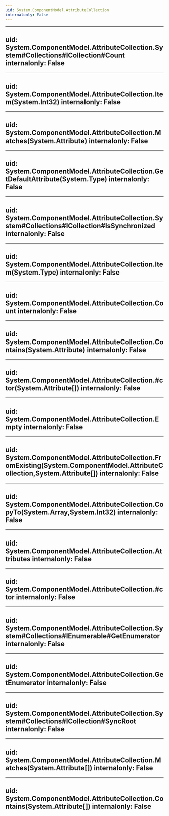 ```yaml
---
uid: System.ComponentModel.AttributeCollection
internalonly: False
---
```


---
uid: System.ComponentModel.AttributeCollection.System#Collections#ICollection#Count
internalonly: False
---

---
uid: System.ComponentModel.AttributeCollection.Item(System.Int32)
internalonly: False
---

---
uid: System.ComponentModel.AttributeCollection.Matches(System.Attribute)
internalonly: False
---

---
uid: System.ComponentModel.AttributeCollection.GetDefaultAttribute(System.Type)
internalonly: False
---

---
uid: System.ComponentModel.AttributeCollection.System#Collections#ICollection#IsSynchronized
internalonly: False
---

---
uid: System.ComponentModel.AttributeCollection.Item(System.Type)
internalonly: False
---

---
uid: System.ComponentModel.AttributeCollection.Count
internalonly: False
---

---
uid: System.ComponentModel.AttributeCollection.Contains(System.Attribute)
internalonly: False
---

---
uid: System.ComponentModel.AttributeCollection.#ctor(System.Attribute[])
internalonly: False
---

---
uid: System.ComponentModel.AttributeCollection.Empty
internalonly: False
---

---
uid: System.ComponentModel.AttributeCollection.FromExisting(System.ComponentModel.AttributeCollection,System.Attribute[])
internalonly: False
---

---
uid: System.ComponentModel.AttributeCollection.CopyTo(System.Array,System.Int32)
internalonly: False
---

---
uid: System.ComponentModel.AttributeCollection.Attributes
internalonly: False
---

---
uid: System.ComponentModel.AttributeCollection.#ctor
internalonly: False
---

---
uid: System.ComponentModel.AttributeCollection.System#Collections#IEnumerable#GetEnumerator
internalonly: False
---

---
uid: System.ComponentModel.AttributeCollection.GetEnumerator
internalonly: False
---

---
uid: System.ComponentModel.AttributeCollection.System#Collections#ICollection#SyncRoot
internalonly: False
---

---
uid: System.ComponentModel.AttributeCollection.Matches(System.Attribute[])
internalonly: False
---

---
uid: System.ComponentModel.AttributeCollection.Contains(System.Attribute[])
internalonly: False
---
